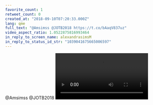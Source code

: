 ```yaml
---
favorite_count: 1
retweet_count: 0
created_at: "2018-09-10T07:20:33.000Z"
lang: qme
full_text: "@Amsimss @JOTB2018 https://t.co/bAaqV837uz"
video_aspect_ratio: 1.0522875816993464
in_reply_to_screen_name: alexandrasimsM
in_reply_to_status_id_str: "1039041675665006597"
---
```


@Amsimss @JOTB2018
![Embedded Video](https://twitter-media-coderbyheart.s3.eu-north-1.amazonaws.com/1039050983605760002-DmtzWvDXsAAU2Rn.mp4)
